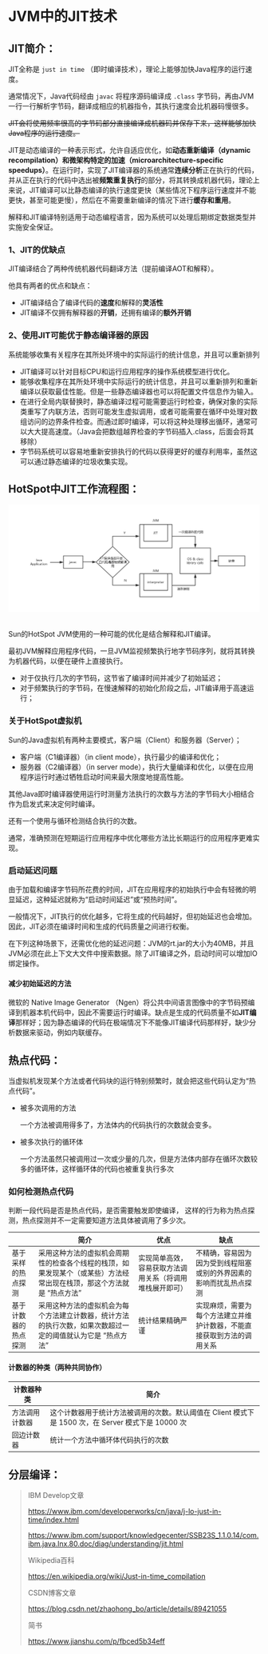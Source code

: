 # JVM中的JIT技术

## JIT简介：

JIT全称是 `just in time` （即时编译技术），理论上能够加快Java程序的运行速度。

通常情况下，Java代码经由 `javac` 将程序源码编译成 `.class` 字节码，再由JVM一行一行解析字节码，翻译成相应的机器指令，其执行速度会比机器码慢很多。

~~JIT会将使用频率很高的字节码部分直接编译成机器码并保存下来，这样能够加快Java程序的运行速度。~~

JIT是动态编译的一种表示形式，允许自适应优化，如**动态重新编译（dynamic recompilation）**和**微架构特定的加速（microarchitecture-specific speedups）**。在运行时，实现了JIT编译器的系统通常**连续分析**正在执行的代码，并从正在执行的代码中选出被**频繁重复执行**的部分，将其转换成机器代码，理论上来说，JIT编译可以比静态编译的执行速度更快（某些情况下程序运行速度并不能更快，甚至可能更慢），然后在不需要重新编译的情况下进行**缓存和重用**。

解释和JIT编译特别适用于动态编程语言，因为系统可以处理后期绑定数据类型并实施安全保证。



### 1、JIT的优缺点

JIT编译结合了两种传统机器代码翻译方法（提前编译AOT和解释）。

他具有两者的优点和缺点：

- JIT编译结合了编译代码的**速度**和解释的**灵活性**
- JIT编译不仅拥有解释器的**开销**，还拥有编译的**额外开销**



### 2、使用JIT可能优于静态编译器的原因

系统能够收集有关程序在其所处环境中的实际运行的统计信息，并且可以重新排列

- JIT编译可以针对目标CPU和运行应用程序的操作系统模型进行优化。
- 能够收集程序在其所处环境中实际运行的统计信息，并且可以重新排列和重新编译以获取最佳性能。但是一些静态编译器也可以将配置文件信息作为输入。
- 在进行全局内联替换时，静态编译过程可能需要运行时检查，确保对象的实际类重写了内联方法，否则可能发生虚拟调用，或者可能需要在循环中处理对数组访问的边界条件检查。而通过即时编译，可以将这种处理移出循环，通常可以大大提高速度。（Java会把数组越界检查的字节码插入.class，后面会将其移除）
- 字节码系统可以容易地重新安排执行的代码以获得更好的缓存利用率，虽然这可以通过静态编译的垃圾收集实现。



## HotSpot中JIT工作流程图：

<div align="center"> <img src="./images/JIT_Schematic.png"> </div><br>

Sun的HotSpot JVM使用的一种可能的优化是结合解释和JIT编译。

最初JVM解释应用程序代码，一旦JVM监视频繁执行地字节码序列，就将其转换为机器代码，以便在硬件上直接执行。

- 对于仅执行几次的字节码，这节省了编译时间并减少了初始延迟；
- 对于频繁执行的字节码，在慢速解释的初始化阶段之后，JIT编译用于高速运行；



### 关于HotSpot虚拟机

Sun的Java虚拟机有两种主要模式，客户端（Client）和服务器（Server）；

- 客户端（C1编译器）（in client mode），执行最少的编译和优化；
- 服务器（C2编译器）（in server mode），执行大量编译和优化，以便在应用程序运行时通过牺牲启动时间来最大限度地提高性能。

其他Java即时编译器使用运行时测量方法执行的次数与方法的字节码大小相结合作为启发式来决定何时编译。

还有一个使用与循环检测结合执行的次数。

通常，准确预测在短期运行应用程序中优化哪些方法比长期运行的应用程序更难实现。



### 启动延迟问题

由于加载和编译字节码所花费的时间，JIT在应用程序的初始执行中会有轻微的明显延迟，这种延迟就称为“启动时间延迟”或“预热时间”。

一般情况下，JIT执行的优化越多，它将生成的代码越好，但初始延迟也会增加。因此，JIT必须在编译时间和生成的代码质量之间进行权衡。

在下列这种场景下，还需优化他的延迟问题：JVM的rt.jar的大小为40MB，并且JVM必须在此上下文大文件中搜索数据。除了JIT编译之外，启动时间可以增加IO绑定操作。

#### 减少初始延迟的方法

微软的 Native Image Generator （Ngen）将公共中间语言图像中的字节码预编译到机器本机代码中，因此不需要运行时编译。缺点是生成的代码质量不如**JIT编译**那样好；因为静态编译的代码在极端情况下不能像JIT编译代码那样好，缺少分析数据来驱动，例如内联缓存。



## 热点代码：

当虚拟机发现某个方法或者代码块的运行特别频繁时，就会把这些代码认定为“热点代码”。

- 被多次调用的方法

  一个方法被调用得多了，方法体内的代码执行的次数就会变多。

- 被多次执行的循环体

  一个方法虽然只被调用过一次或少量的几次，但是方法体内部存在循环次数较多的循环体，这样循环体的代码也被重复执行多次

### 如何检测热点代码

判断一段代码是否是热点代码，是否需要触发即使编译， 这样的行为称为热点探测，热点探测并不一定需要知道方法具体被调用了多少次。

|                      | 简介                                                         | 优点                                                     | 缺点                                                         |
| -------------------- | ------------------------------------------------------------ | -------------------------------------------------------- | ------------------------------------------------------------ |
| 基于采样的热点探测   | 采用这种方法的虚拟机会周期性的检查各个线程的栈顶，如果发现某个（或某些）方法经常出现在栈顶，那这个方法就是 “热点方法” | 实现简单高效，容易获取方法调用关系（将调用堆栈展开即可） | 不精确，容易因为因为受到线程阻塞或别的外界因素的影响而扰乱热点探测 |
| 基于计数器的热点探测 | 采用这种方法的虚拟机会为每个方法建立计数器，统计方法的执行次数，如果次数超过一定的阈值就认为它是 “热点方法” | 统计结果精确严谨                                         | 实现麻烦，需要为每个方法建立并维护计数器，不能直接获取到方法的调用关系 |

#### 计数器的种类（两种共同协作）

| 计数器种类     | 简介                                                         |
| -------------- | ------------------------------------------------------------ |
| 方法调用计数器 | 这个计数器用于统计方法被调用的次数。默认阈值在 Client 模式下是 1500 次，在 Server 模式下是 10000 次 |
| 回边计数器     | 统计一个方法中循环体代码执行的次数                           |



## 分层编译：





> IBM Develop文章
>
> <https://www.ibm.com/developerworks/cn/java/j-lo-just-in-time/index.html>
>
> https://www.ibm.com/support/knowledgecenter/SSB23S_1.1.0.14/com.ibm.java.lnx.80.doc/diag/understanding/jit.html
>
> Wikipedia百科
>
> <https://en.wikipedia.org/wiki/Just-in-time_compilation>
>
> CSDN博客文章
>
> <https://blog.csdn.net/zhaohong_bo/article/details/89421055>
>
> 简书
>
> <https://www.jianshu.com/p/fbced5b34eff>